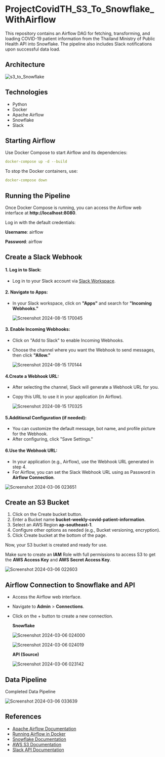 # ProjectCovidTH_S3_To_Snowflake_WithAirflow
This repository contains an Airflow DAG for fetching, transforming, and loading COVID-19 patient information from the Thailand Ministry of Public Health API into Snowflake. The pipeline also includes Slack notifications upon successful data load.

## Architecture

![s3_to_Snowflake](https://github.com/user-attachments/assets/a555f624-3473-4386-8e26-2e9c075cde02)

## Technologies
- Python
- Docker
- Apache Airflow
- Snowflake
- Slack
## Starting Airflow
Use Docker Compose to start Airflow and its dependencies:
```yaml
docker-compose up -d --build
```

To stop the Docker containers, use:
```yaml
docker-compose down
```
## Running the Pipeline
Once Docker Compose is running, you can access the Airflow web interface at **http://localhost:8080**.

Log in with the default credentials:

**Username**: airflow

**Password**: airflow

## Create a Slack Webhook
#### 1. Log in to Slack:
- Log in to your Slack account via [Slack Workspace](https://slack.com).

#### 2. Navigate to Apps:
- In your Slack workspace, click on **"Apps"** and search for **"Incoming Webhooks."**

  ![Screenshot 2024-08-15 170045](https://github.com/user-attachments/assets/9fc15a40-5747-4343-bac5-91957df58a93)


#### 3. Enable Incoming Webhooks:

- Click on "Add to Slack" to enable Incoming Webhooks.
- Choose the channel where you want the Webhook to send messages, then click **"Allow."**

  ![Screenshot 2024-08-15 170144](https://github.com/user-attachments/assets/6e2636b9-43cb-4964-9179-f4318ee72db5)


#### 4.Create a Webhook URL:
- After selecting the channel, Slack will generate a Webhook URL for you.
- Copy this URL to use it in your application (in Airflow).

  ![Screenshot 2024-08-15 170325](https://github.com/user-attachments/assets/3a179c45-2b34-4356-a42e-2e996ab75e98)


#### 5.Additional Configuration (if needed):
- You can customize the default message, bot name, and profile picture for the Webhook.
- After configuring, click "Save Settings."

#### 6.Use the Webhook URL:
- In your application (e.g., Airflow), use the Webhook URL generated in step 4.
- For Airflow, you can set the Slack Webhook URL using as Password in **Airflow Connection**.

![Screenshot 2024-03-06 023651](https://github.com/user-attachments/assets/b696377a-5fe4-47d8-bf80-14b2abb55dc7)

## Create an S3 Bucket
1. Click on the Create bucket button.
2. Enter a Bucket name **bucket-weekly-covid-patient-information**.
3. Select an AWS Region **ap-southeast-1**.
4. Configure other options as needed (e.g., Bucket versioning, encryption).
5. Click Create bucket at the bottom of the page.

Now, your S3 bucket is created and ready for use.

Make sure to create an **IAM** Role with full permissions to access S3 to get the **AWS Access Key** and **AWS Secret Access Key**.

![Screenshot 2024-03-06 022603](https://github.com/user-attachments/assets/cd7e91eb-21ff-48a5-96ac-95bc13a0208b)

## Airflow Connection to Snowflake and API
- Access the Airflow web interface.
- Navigate to **Admin** > **Connections**.
- Click on the + button to create a new connection.

  **Snowflake**

  ![Screenshot 2024-03-06 024000](https://github.com/user-attachments/assets/e4e365f7-0c30-437f-9185-6f4901edf48a)


  ![Screenshot 2024-03-06 024019](https://github.com/user-attachments/assets/f27bcc22-9c4e-462d-b61b-0b110dcb8627)

  **API (Source)**

  ![Screenshot 2024-03-06 023142](https://github.com/user-attachments/assets/3ad61383-42ee-4ff0-8bc7-c61a02dd3583)

## Data Pipeline
Completed Data Pipeline

![Screenshot 2024-03-06 033639](https://github.com/user-attachments/assets/19d25580-ffd4-41c3-bceb-fe10a708edae)


## References
- [Apache Airflow Documentation](https://airflow.apache.org/docs/)
- [Running Airflow in Docker](https://airflow.apache.org/docs/apache-airflow/stable/start/docker.html)
- [Snowflake Documentation](https://docs.snowflake.com/)
- [AWS S3 Documentation](https://docs.aws.amazon.com/s3/)
- [Slack API Documentation](https://api.slack.com/docs)
  







  



  







